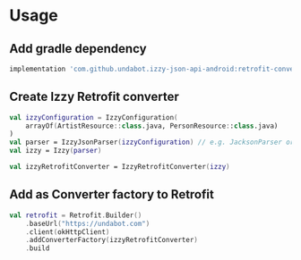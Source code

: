 # Usage

## Add gradle dependency

```groovy
implementation 'com.github.undabot.izzy-json-api-android:retrofit-converter:<version>'
```

## Create Izzy Retrofit converter

```kotlin
val izzyConfiguration = IzzyConfiguration(
    arrayOf(ArtistResource::class.java, PersonResource::class.java)
)
val parser = IzzyJsonParser(izzyConfiguration) // e.g. JacksonParser or GsonParser
val izzy = Izzy(parser)

val izzyRetrofitConverter = IzzyRetrofitConverter(izzy)
```

## Add as Converter factory to Retrofit

```kotlin
val retrofit = Retrofit.Builder()
    .baseUrl("https://undabot.com")
    .client(okHttpClient)
    .addConverterFactory(izzyRetrofitConverter)
    .build
```